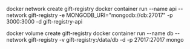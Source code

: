 docker network create gift-registry
docker container run --name api --network gift-registry -e MONGODB_URI="mongodb://db:27017" -p 3000:3000 -d gift-registry-api

docker volume create gift-registry
docker container run --name db --network gift-registry -v gift-registry:/data/db -d -p 27017:27017  mongo